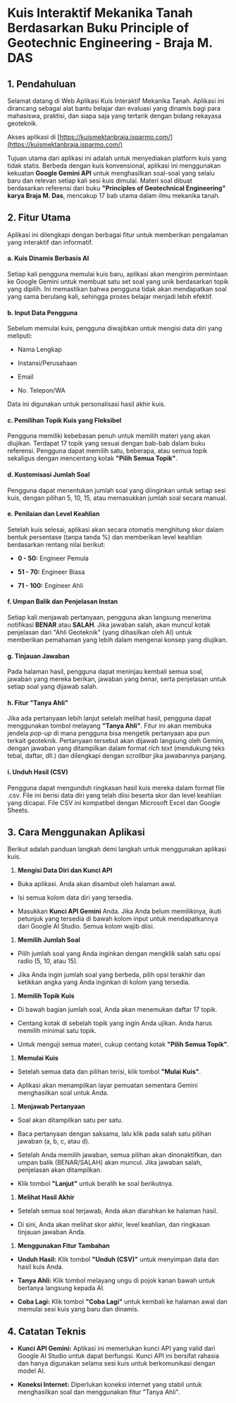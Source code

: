 **Kuis Interaktif Mekanika Tanah Berdasarkan Buku Principle of Geotechnic Engineering - Braja M. DAS**
========================================================

**1\. Pendahuluan**
-------------------

Selamat datang di Web Aplikasi Kuis Interaktif Mekanika Tanah. Aplikasi ini dirancang sebagai alat bantu belajar dan evaluasi yang dinamis bagi para mahasiswa, praktisi, dan siapa saja yang tertarik dengan bidang rekayasa geoteknik.

Akses aplikasi di [https://kuismektanbraja.isparmo.com/](https://kuismektanbraja.isparmo.com/)

Tujuan utama dari aplikasi ini adalah untuk menyediakan platform kuis yang tidak statis. Berbeda dengan kuis konvensional, aplikasi ini menggunakan kekuatan **Google Gemini API** untuk menghasilkan soal-soal yang selalu baru dan relevan setiap kali sesi kuis dimulai. Materi soal dibuat berdasarkan referensi dari buku **"Principles of Geotechnical Engineering" karya Braja M. Das**, mencakup 17 bab utama dalam ilmu mekanika tanah.

**2\. Fitur Utama**
-------------------

Aplikasi ini dilengkapi dengan berbagai fitur untuk memberikan pengalaman yang interaktif dan informatif.

#### **a. Kuis Dinamis Berbasis AI**

Setiap kali pengguna memulai kuis baru, aplikasi akan mengirim permintaan ke Google Gemini untuk membuat satu set soal yang unik berdasarkan topik yang dipilih. Ini memastikan bahwa pengguna tidak akan mendapatkan soal yang sama berulang kali, sehingga proses belajar menjadi lebih efektif.

#### **b. Input Data Pengguna**

Sebelum memulai kuis, pengguna diwajibkan untuk mengisi data diri yang meliputi:

*   Nama Lengkap
    
*   Instansi/Perusahaan
    
*   Email
    
*   No. Telepon/WA
    

Data ini digunakan untuk personalisasi hasil akhir kuis.

#### **c. Pemilihan Topik Kuis yang Fleksibel**

Pengguna memiliki kebebasan penuh untuk memilih materi yang akan diujikan. Terdapat 17 topik yang sesuai dengan bab-bab dalam buku referensi. Pengguna dapat memilih satu, beberapa, atau semua topik sekaligus dengan mencentang kotak **"Pilih Semua Topik"**.

#### **d. Kustomisasi Jumlah Soal**

Pengguna dapat menentukan jumlah soal yang diinginkan untuk setiap sesi kuis, dengan pilihan 5, 10, 15, atau memasukkan jumlah soal secara manual.

#### **e. Penilaian dan Level Keahlian**

Setelah kuis selesai, aplikasi akan secara otomatis menghitung skor dalam bentuk persentase (tanpa tanda %) dan memberikan level keahlian berdasarkan rentang nilai berikut:

*   **0 - 50:** Engineer Pemula
    
*   **51 - 70:** Engineer Biasa
    
*   **71 - 100:** Engineer Ahli
    

#### **f. Umpan Balik dan Penjelasan Instan**

Setiap kali menjawab pertanyaan, pengguna akan langsung menerima notifikasi **BENAR** atau **SALAH**. Jika jawaban salah, akan muncul kotak penjelasan dari "Ahli Geoteknik" (yang dihasilkan oleh AI) untuk memberikan pemahaman yang lebih dalam mengenai konsep yang diujikan.

#### **g. Tinjauan Jawaban**

Pada halaman hasil, pengguna dapat meninjau kembali semua soal, jawaban yang mereka berikan, jawaban yang benar, serta penjelasan untuk setiap soal yang dijawab salah.

#### **h. Fitur "Tanya Ahli"**

Jika ada pertanyaan lebih lanjut setelah melihat hasil, pengguna dapat menggunakan tombol melayang **"Tanya Ahli"**. Fitur ini akan membuka jendela _pop-up_ di mana pengguna bisa mengetik pertanyaan apa pun terkait geoteknik. Pertanyaan tersebut akan dijawab langsung oleh Gemini, dengan jawaban yang ditampilkan dalam format _rich text_ (mendukung teks tebal, daftar, dll.) dan dilengkapi dengan _scrollbar_ jika jawabannya panjang.

#### **i. Unduh Hasil (CSV)**

Pengguna dapat mengunduh ringkasan hasil kuis mereka dalam format file .csv. File ini berisi data diri yang telah diisi beserta skor dan level keahlian yang dicapai. File CSV ini kompatibel dengan Microsoft Excel dan Google Sheets.

**3\. Cara Menggunakan Aplikasi**
---------------------------------

Berikut adalah panduan langkah demi langkah untuk menggunakan aplikasi kuis.

1.  **Mengisi Data Diri dan Kunci API**
    

*   Buka aplikasi. Anda akan disambut oleh halaman awal.
    
*   Isi semua kolom data diri yang tersedia.
    
*   Masukkan **Kunci API Gemini** Anda. Jika Anda belum memilikinya, ikuti petunjuk yang tersedia di bawah kolom input untuk mendapatkannya dari Google AI Studio. Semua kolom wajib diisi.
    

1.  **Memilih Jumlah Soal**
    

*   Pilih jumlah soal yang Anda inginkan dengan mengklik salah satu opsi radio (5, 10, atau 15).
    
*   Jika Anda ingin jumlah soal yang berbeda, pilih opsi terakhir dan ketikkan angka yang Anda inginkan di kolom yang tersedia.
    

1.  **Memilih Topik Kuis**
    

*   Di bawah bagian jumlah soal, Anda akan menemukan daftar 17 topik.
    
*   Centang kotak di sebelah topik yang ingin Anda ujikan. Anda harus memilih minimal satu topik.
    
*   Untuk menguji semua materi, cukup centang kotak **"Pilih Semua Topik"**.
    

1.  **Memulai Kuis**
    

*   Setelah semua data dan pilihan terisi, klik tombol **"Mulai Kuis"**.
    
*   Aplikasi akan menampilkan layar pemuatan sementara Gemini menghasilkan soal untuk Anda.
    

1.  **Menjawab Pertanyaan**
    

*   Soal akan ditampilkan satu per satu.
    
*   Baca pertanyaan dengan saksama, lalu klik pada salah satu pilihan jawaban (a, b, c, atau d).
    
*   Setelah Anda memilih jawaban, semua pilihan akan dinonaktifkan, dan umpan balik (BENAR/SALAH) akan muncul. Jika jawaban salah, penjelasan akan ditampilkan.
    
*   Klik tombol **"Lanjut"** untuk beralih ke soal berikutnya.
    

1.  **Melihat Hasil Akhir**
    

*   Setelah semua soal terjawab, Anda akan diarahkan ke halaman hasil.
    
*   Di sini, Anda akan melihat skor akhir, level keahlian, dan ringkasan tinjauan jawaban Anda.
    

1.  **Menggunakan Fitur Tambahan**
    

*   **Unduh Hasil:** Klik tombol **"Unduh (CSV)"** untuk menyimpan data dan hasil kuis Anda.
    
*   **Tanya Ahli:** Klik tombol melayang ungu di pojok kanan bawah untuk bertanya langsung kepada AI.
    
*   **Coba Lagi:** Klik tombol **"Coba Lagi"** untuk kembali ke halaman awal dan memulai sesi kuis yang baru dan dinamis.
    

**4\. Catatan Teknis**
----------------------

*   **Kunci API Gemini:** Aplikasi ini memerlukan kunci API yang valid dari Google AI Studio untuk dapat berfungsi. Kunci API ini bersifat rahasia dan hanya digunakan selama sesi kuis untuk berkomunikasi dengan model AI.
    
*   **Koneksi Internet:** Diperlukan koneksi internet yang stabil untuk menghasilkan soal dan menggunakan fitur "Tanya Ahli".
